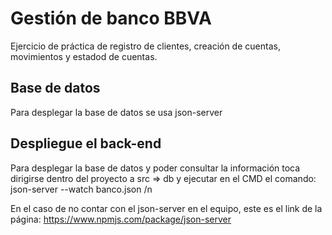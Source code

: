 # Gestión de banco BBVA
Ejercicio de práctica de registro de clientes, creación de cuentas, movimientos y estadod de cuentas.

## Base de datos
Para desplegar la base de datos se usa json-server

## Despliegue el back-end
Para desplegar la base de datos y poder consultar la información toca dirigirse dentro del proyecto a src => db y ejecutar en el CMD el comando: json-server --watch banco.json /n

En el caso de no contar con el json-server en el equipo, este es el link de la página: https://www.npmjs.com/package/json-server
